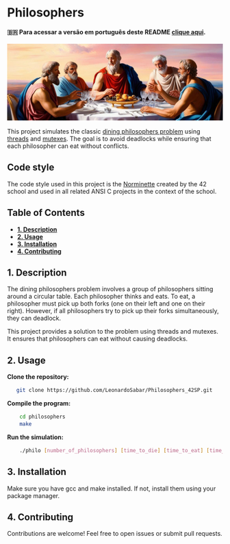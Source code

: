 # Philosophers
####   🇧🇷 Para acessar a versão em português deste README [clique aqui](README-PTBR.md).
<p align="center">
<img src="https://github.com/LeonardoSabar/Philosophers_42SP/blob/GitHub_Version/utils/philos.jpeg" width="800px" alt="mandatory"/><br>
</p>

This project simulates the classic [dining philosophers problem](https://en.wikipedia.org/wiki/Dining_philosophers_problem) using [threads](https://en.wikipedia.org/wiki/Thread_(computing)) and [mutexes](https://en.wikipedia.org/wiki/Mutual_exclusion). The goal is to avoid deadlocks while ensuring that each philosopher can eat without conflicts.

## Code style
The code style used in this project is the [Norminette](https://github.com/42School/norminette) created by the 42 school and used in all related ANSI C projects in the context of the school.

## Table of Contents

- [**1. Description**](#1-description)
- [**2. Usage**](#2-Usage)
- [**3. Installation**](#3-installation)
- [**4. Contributing**](#4-contributing)

## 1. Description

The dining philosophers problem involves a group of philosophers sitting around a circular table. Each philosopher thinks and eats. To eat, a philosopher must pick up both forks (one on their left and one on their right). However, if all philosophers try to pick up their forks simultaneously, they can deadlock.

This project provides a solution to the problem using threads and mutexes. It ensures that philosophers can eat without causing deadlocks.

## 2. Usage

**Clone the repository:**
```sh
   git clone https://github.com/LeonardoSabar/Philosophers_42SP.git
```

**Compile the program:**
```sh
    cd philosophers
    make
```

**Run the simulation:**
```sh
    ./philo [number_of_philosophers] [time_to_die] [time_to_eat] [time_to_sleep] [number_of_times_each_philosopher_must_eat]
```

## 3. Installation
Make sure you have gcc and make installed. If not, install them using your package manager.

## 4. Contributing
Contributions are welcome! Feel free to open issues or submit pull requests.

